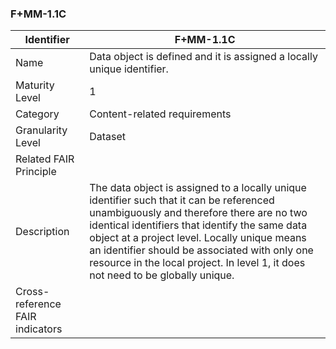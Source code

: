 ### F+MM-1.1C

| Identifier | F+MM-1.1C |
| --------- | ----------|
| Name | Data object is defined and it is assigned a locally unique identifier. |
| Maturity Level | 1 |
| Category | Content-related requirements |
| Granularity Level | Dataset |
| Related FAIR Principle | |
| Description | The data object is assigned to a locally unique identifier such that it can be referenced unambiguously and therefore there are no two identical identifiers that identify the same data object at a project level. Locally unique means an identifier should be associated with only one resource in the local project. In level 1, it does not need to be globally unique. |
| Cross-reference FAIR indicators | |
